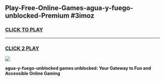 
## Play-Free-Online-Games-agua-y-fuego-unblocked-Premium #3imoz
<h3>
<a href="https://premium.freeplayer.one?title=agua-y-fuego-unblocked&ref=8M">CLICK TO PLAY</a></h3>
<hr>

<h3>
<a href="https://premium.freeplayer.one?title=agua-y-fuego-unblocked&ref=8M">CLICK 2 PLAY</a>
  
</h3>

<a href="https://premium.freeplayer.one?title=agua-y-fuego-unblocked&ref=8M"><img src="https://clearcache.store/games.png"></a>


**agua-y-fuego-unblocked games unblocked: Your Gateway to Fun and Accessible Online Gaming**
